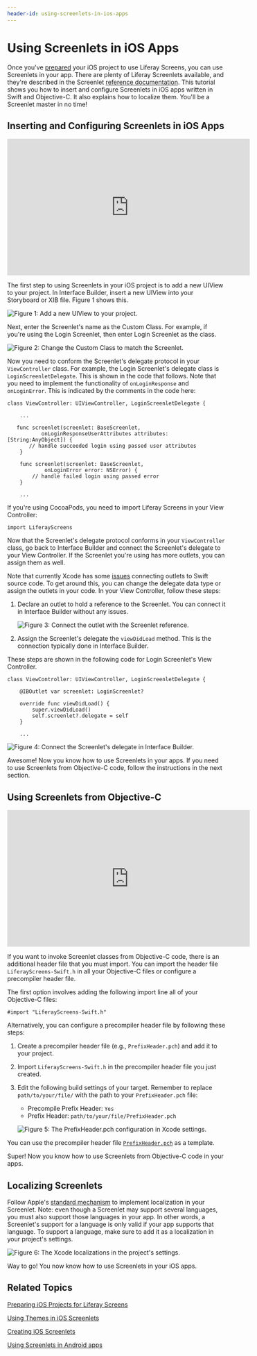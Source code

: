 ```yaml
---
header-id: using-screenlets-in-ios-apps
---
```


# Using Screenlets in iOS Apps

Once you've
[prepared](/docs/7-0/tutorials/-/knowledge_base/t/preparing-ios-projects-for-liferay-screens)
your iOS project to use Liferay Screens, you can use Screenlets in your app.
There are plenty of Liferay Screenlets available, and they're described in the 
Screenlet
[reference documentation](/docs/7-0/reference/-/knowledge_base/r/screenlets-in-liferay-screens-for-ios).
This tutorial shows you how to insert and configure Screenlets in iOS apps
written in Swift and Objective-C. It also explains how to localize them. You'll
be a Screenlet master in no time! 

## Inserting and Configuring Screenlets in iOS Apps

<iframe width="560" height="315" src="https://www.youtube.com/embed/1eUzxIKgzWY" frameborder="0" allowfullscreen></iframe>

The first step to using Screenlets in your iOS project is to add a new UIView to
your project. In Interface Builder, insert a new UIView into your Storyboard or
XIB file. Figure 1 shows this. 

![Figure 1: Add a new UIView to your project.](../../../images/screens-ios-add-uiwindow.png)

Next, enter the Screenlet's name as the Custom Class. For example, if you're
using the Login Screenlet, then enter Login Screenlet as the class. 

![Figure 2: Change the Custom Class to match the Screenlet.](../../../images/screens-ios-custom-class.png)

Now you need to conform the Screenlet's delegate protocol in your
`ViewController` class. For example, the Login Screenlet's delegate class is
`LoginScreenletDelegate`. This is shown in the code that follows. Note that you
need to implement the functionality of `onLoginResponse` and `onLoginError`.
This is indicated by the comments in the code here:

    class ViewController: UIViewController, LoginScreenletDelegate {

        ...

       func screenlet(screenlet: BaseScreenlet,
               onLoginResponseUserAttributes attributes: [String:AnyObject]) {
           // handle succeeded login using passed user attributes
        }

        func screenlet(screenlet: BaseScreenlet,
                onLoginError error: NSError) {
            // handle failed login using passed error
        }

        ...

If you're using CocoaPods, you need to import Liferay Screens in your View 
Controller:

    import LiferayScreens

Now that the Screenlet's delegate protocol conforms in your `ViewController` 
class, go back to Interface Builder and connect the Screenlet's delegate to your 
View Controller. If the Screenlet you're using has more outlets, you can assign 
them as well.

Note that currently Xcode has some
[issues](http://stackoverflow.com/questions/26180268/interface-builder-iboutlet-and-protocols-for-delegate-and-datasource-in-swift/26180481#26180481) 
connecting outlets to Swift source code. To get around this, you can change the
delegate data type or assign the outlets in your code. In your View Controller,
follow these steps: 

1. Declare an outlet to hold a reference to the Screenlet. You can connect it in 
   Interface Builder without any issues.
   
    ![Figure 3: Connect the outlet with the Screenlet reference.](../../../images/screens-ios-xcode-add-screenlet-delegate.png)
 
2. Assign the Screenlet's delegate the `viewDidLoad` method. This is 
   the connection typically done in Interface Builder.

These steps are shown in the following code for Login Screenlet's View
Controller. 

    class ViewController: UIViewController, LoginScreenletDelegate {

        @IBOutlet var screenlet: LoginScreenlet?

        override func viewDidLoad() {
            super.viewDidLoad()
            self.screenlet?.delegate = self
        }

        ...

![Figure 4: Connect the Screenlet's delegate in Interface Builder.](../../../images/screens-ios-xcode-delegate.png)

Awesome! Now you know how to use Screenlets in your apps. If you need to use
Screenlets from Objective-C code, follow the instructions in the next section. 

## Using Screenlets from Objective-C

<iframe width="560" height="315" src="https://www.youtube.com/embed/YuniaiFzRbQ" frameborder="0" allowfullscreen></iframe>

If you want to invoke Screenlet classes from Objective-C code, there is an
additional header file that you must import. You can import the header file
`LiferayScreens-Swift.h` in all your Objective-C files or configure a
precompiler header file. 

The first option involves adding the following import line all of your
Objective-C files: 

    #import "LiferayScreens-Swift.h"

Alternatively, you can configure a precompiler header file by following these
steps: 

1. Create a precompiler header file (e.g., `PrefixHeader.pch`) and add it to
   your project. 

2. Import `LiferayScreens-Swift.h` in the precompiler header file you just
   created.

3. Edit the following build settings of your target. Remember to replace
   `path/to/your/file/` with the path to your `PrefixHeader.pch` file:

    - Precompile Prefix Header: `Yes`
    - Prefix Header: `path/to/your/file/PrefixHeader.pch`

    ![Figure 5: The `PrefixHeader.pch` configuration in Xcode settings.](../../../images/screens-ios-xcode-prefix.png)

You can use the precompiler header file
[`PrefixHeader.pch`](https://github.com/liferay/liferay-screens/blob/master/ios/Samples/Showcase-objc/LiferayScreens-Showcase-Objc/PrefixHeader.pch) 
as a template. 

Super! Now you know how to use Screenlets from Objective-C code in your apps. 

## Localizing Screenlets

Follow Apple's
[standard mechanism](https://developer.apple.com/library/ios/documentation/MacOSX/Conceptual/BPInternational/Introduction/Introduction.html) 
to implement localization in your Screenlet. Note: even though a Screenlet may
support several languages, you must also support those languages in your app. In
other words, a Screenlet's support for a language is only valid if your app
supports that language. To support a language, make sure to add it as a
localization in your project's settings. 

![Figure 6: The Xcode localizations in the project's settings.](../../../images/screens-ios-xcode-localizations.png)

Way to go! You now know how to use Screenlets in your iOS apps. 

## Related Topics

[Preparing iOS Projects for Liferay Screens](/docs/7-0/tutorials/-/knowledge_base/t/preparing-ios-projects-for-liferay-screens)

[Using Themes in iOS Screenlets](/docs/7-0/tutorials/-/knowledge_base/t/using-themes-in-ios-screenlets)

[Creating iOS Screenlets](/docs/7-0/tutorials/-/knowledge_base/t/creating-ios-screenlets)

[Using Screenlets in Android apps](/docs/7-0/tutorials/-/knowledge_base/t/using-screenlets-in-android-apps)
